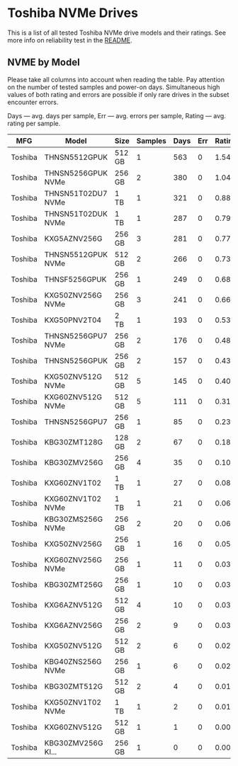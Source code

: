 Toshiba NVMe Drives
===================

This is a list of all tested Toshiba NVMe drive models and their ratings. See more
info on reliability test in the [README](https://github.com/linuxhw/SMART).

NVME by Model
------------

Please take all columns into account when reading the table. Pay attention on the
number of tested samples and power-on days. Simultaneous high values of both rating
and errors are possible if only rare drives in the subset encounter errors.

Days   — avg. days per sample,
Err    — avg. errors per sample,
Rating — avg. rating per sample.

| MFG       | Model              | Size   | Samples | Days  | Err   | Rating |
|-----------|--------------------|--------|---------|-------|-------|--------|
| Toshiba   | THNSN5512GPUK      | 512 GB | 1       | 563   | 0     | 1.54   |
| Toshiba   | THNSN5256GPUK NVMe | 256 GB | 2       | 380   | 0     | 1.04   |
| Toshiba   | THNSN51T02DU7 NVMe | 1 TB   | 1       | 321   | 0     | 0.88   |
| Toshiba   | THNSN51T02DUK NVMe | 1 TB   | 1       | 287   | 0     | 0.79   |
| Toshiba   | KXG5AZNV256G       | 256 GB | 3       | 281   | 0     | 0.77   |
| Toshiba   | THNSN5512GPUK NVMe | 512 GB | 2       | 266   | 0     | 0.73   |
| Toshiba   | THNSF5256GPUK      | 256 GB | 1       | 249   | 0     | 0.68   |
| Toshiba   | KXG50ZNV256G NVMe  | 256 GB | 3       | 241   | 0     | 0.66   |
| Toshiba   | KXG50PNV2T04       | 2 TB   | 1       | 193   | 0     | 0.53   |
| Toshiba   | THNSN5256GPU7 NVMe | 256 GB | 2       | 176   | 0     | 0.48   |
| Toshiba   | THNSN5256GPUK      | 256 GB | 2       | 157   | 0     | 0.43   |
| Toshiba   | KXG50ZNV512G NVMe  | 512 GB | 5       | 145   | 0     | 0.40   |
| Toshiba   | KXG60ZNV512G NVMe  | 512 GB | 5       | 111   | 0     | 0.31   |
| Toshiba   | THNSN5256GPU7      | 256 GB | 1       | 85    | 0     | 0.23   |
| Toshiba   | KBG30ZMT128G       | 128 GB | 2       | 67    | 0     | 0.18   |
| Toshiba   | KBG30ZMV256G       | 256 GB | 4       | 35    | 0     | 0.10   |
| Toshiba   | KXG60ZNV1T02       | 1 TB   | 1       | 27    | 0     | 0.08   |
| Toshiba   | KXG60ZNV1T02 NVMe  | 1 TB   | 1       | 21    | 0     | 0.06   |
| Toshiba   | KBG30ZMS256G NVMe  | 256 GB | 2       | 20    | 0     | 0.06   |
| Toshiba   | KXG50ZNV256G       | 256 GB | 1       | 16    | 0     | 0.05   |
| Toshiba   | KXG60ZNV256G NVMe  | 256 GB | 1       | 11    | 0     | 0.03   |
| Toshiba   | KBG30ZMT256G       | 256 GB | 1       | 10    | 0     | 0.03   |
| Toshiba   | KXG6AZNV512G       | 512 GB | 4       | 10    | 0     | 0.03   |
| Toshiba   | KXG6AZNV256G       | 256 GB | 2       | 9     | 0     | 0.03   |
| Toshiba   | KXG50ZNV512G       | 512 GB | 2       | 6     | 0     | 0.02   |
| Toshiba   | KBG40ZNS256G NVMe  | 256 GB | 1       | 6     | 0     | 0.02   |
| Toshiba   | KBG30ZMT512G       | 512 GB | 2       | 4     | 0     | 0.01   |
| Toshiba   | KXG50ZNV1T02 NVMe  | 1 TB   | 1       | 2     | 0     | 0.01   |
| Toshiba   | KXG60ZNV512G       | 512 GB | 1       | 1     | 0     | 0.00   |
| Toshiba   | KBG30ZMV256G KI... | 256 GB | 1       | 0     | 0     | 0.00   |
